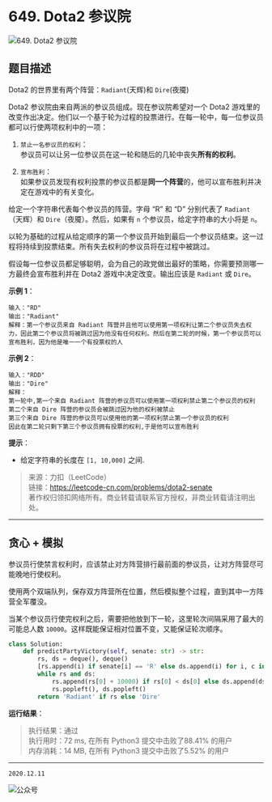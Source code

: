 # 649. Dota2 参议院

![649. Dota2 参议院](https://cdn.jsdelivr.net/gh/jpch89/PicBed/img/202012111138%20649.%20Dota2%20%E5%8F%82%E8%AE%AE%E9%99%A2%2000.png
)

## 题目描述

Dota2 的世界里有两个阵营：`Radiant`(天辉)和 `Dire`(夜魇)

Dota2 参议院由来自两派的参议员组成。现在参议院希望对一个 Dota2 游戏里的改变作出决定。他们以一个基于轮为过程的投票进行。在每一轮中，每一位参议员都可以行使两项权利中的一项：

1. `禁止一名参议员的权利`：  
  参议员可以让另一位参议员在这一轮和随后的几轮中丧失**所有的权利**。

2. `宣布胜利`：  
  如果参议员发现有权利投票的参议员都是**同一个阵营**的，他可以宣布胜利并决定在游戏中的有关变化。

给定一个字符串代表每个参议员的阵营。字母 “R” 和 “D” 分别代表了 `Radiant`（天辉）和 `Dire`（夜魇）。然后，如果有 `n` 个参议员，给定字符串的大小将是 `n`。

以轮为基础的过程从给定顺序的第一个参议员开始到最后一个参议员结束。这一过程将持续到投票结束。所有失去权利的参议员将在过程中被跳过。

假设每一位参议员都足够聪明，会为自己的政党做出最好的策略，你需要预测哪一方最终会宣布胜利并在 Dota2 游戏中决定改变。输出应该是 `Radiant` 或 `Dire`。

**示例 1**：

```text
输入："RD"
输出："Radiant"
解释：第一个参议员来自 Radiant 阵营并且他可以使用第一项权利让第二个参议员失去权力，因此第二个参议员将被跳过因为他没有任何权利。然后在第二轮的时候，第一个参议员可以宣布胜利，因为他是唯一一个有投票权的人
```

**示例 2**：

```text
输入："RDD"
输出："Dire"
解释：
第一轮中,第一个来自 Radiant 阵营的参议员可以使用第一项权利禁止第二个参议员的权利
第二个来自 Dire 阵营的参议员会被跳过因为他的权利被禁止
第三个来自 Dire 阵营的参议员可以使用他的第一项权利禁止第一个参议员的权利
因此在第二轮只剩下第三个参议员拥有投票的权利,于是他可以宣布胜利
```

**提示**：

- 给定字符串的长度在 `[1, 10,000]` 之间.

> 来源：力扣（LeetCode）  
> 链接：<https://leetcode-cn.com/problems/dota2-senate>  
> 著作权归领扣网络所有。商业转载请联系官方授权，非商业转载请注明出处。

---

## 贪心 + 模拟

参议员行使禁言权利时，应该禁止对方阵营排行最前面的参议员，让对方阵营尽可能晚地行使权利。

使用两个双端队列，保存双方阵营所在位置，然后模拟整个过程，直到其中一方阵营全军覆没。

当某个参议员行使完权利之后，需要把他放到下一轮，这里轮次间隔采用了最大的可能总人数 `10000`。这样既能保证相对位置不变，又能保证轮次顺序。

```python
class Solution:
    def predictPartyVictory(self, senate: str) -> str:
        rs, ds = deque(), deque()
        [rs.append(i) if senate[i] == 'R' else ds.append(i) for i, c in enumerate(senate)]
        while rs and ds:
            rs.append(rs[0] + 10000) if rs[0] < ds[0] else ds.append(ds[0] + 10000)
            rs.popleft(), ds.popleft()
        return 'Radiant' if rs else 'Dire'
```

**运行结果**：

> 执行结果：通过  
> 执行用时：72 ms, 在所有 Python3 提交中击败了88.41% 的用户  
> 内存消耗：14 MB, 在所有 Python3 提交中击败了5.52% 的用户

---

`2020.12.11`

![公众号](https://cdn.jsdelivr.net/gh/jpch89/PicBed/img/202010301058%20%E5%BE%AE%E4%BF%A1%E5%85%AC%E4%BC%97%E5%8F%B7%E5%AE%A3%E4%BC%A0%E5%9B%BE%2001.png)
